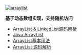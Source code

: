 
<a href="https://ibb.co/ZX6gcWf"><img src="https://i.ibb.co/dM0pkGf/arraylist.png" alt="arraylist" border="0"></a>

**基于动态数组实现，支持随机访问**


* [ArrayList & LinkedList源码解析](https://mrbird.cc/LinkedList-ArrayList%E6%BA%90%E7%A0%81%E8%A7%A3%E6%9E%90.html)
* [Java ArrayList](https://www.runoob.com/java/java-arraylist.html)
* [ArrayList基本用法](https://blog.csdn.net/GongchuangSu/article/details/51514389)
* [ArrayList 源码解析](https://www.pdai.tech/md/java/collection/java-collection-ArrayList.html)


